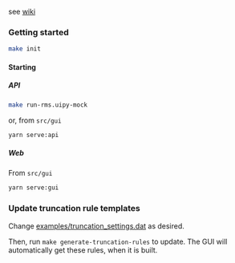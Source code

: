 see [wiki](https://git.equinor.com/APS/GUI/wikis/)

### Getting started

```bash
make init
```

#### Starting

##### API
```bash
make run-rms.uipy-mock
```
or, from `src/gui`
```bash
yarn serve:api
```

##### Web
From `src/gui`
```bash
yarn serve:gui
```


### Update truncation rule templates
Change [examples/truncation_settings.dat](examples/truncation_settings.dat) as desired.

Then, run `make generate-truncation-rules` to update.
The GUI will automatically get these rules, when it is built.
